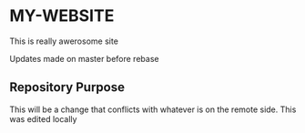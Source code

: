 # MY-WEBSITE

This is really awerosome site

Updates made on master before rebase

## Repository Purpose

This will be a change that conflicts 
with whatever is on the remote side.
This was edited locally
